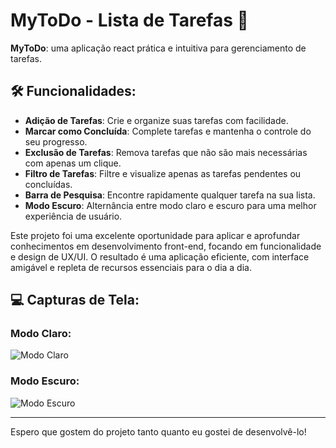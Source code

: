 # MyToDo - Lista de Tarefas 📝

**MyToDo**: uma aplicação react prática e intuitiva para gerenciamento de tarefas.

## 🛠️ Funcionalidades:

- **Adição de Tarefas**: Crie e organize suas tarefas com facilidade.
- **Marcar como Concluída**: Complete tarefas e mantenha o controle do seu progresso.
- **Exclusão de Tarefas**: Remova tarefas que não são mais necessárias com apenas um clique.
- **Filtro de Tarefas**: Filtre e visualize apenas as tarefas pendentes ou concluídas.
- **Barra de Pesquisa**: Encontre rapidamente qualquer tarefa na sua lista.
- **Modo Escuro**: Alternância entre modo claro e escuro para uma melhor experiência de usuário.

Este projeto foi uma excelente oportunidade para aplicar e aprofundar conhecimentos em desenvolvimento front-end, focando em funcionalidade e design de UX/UI. O resultado é uma aplicação eficiente, com interface amigável e repleta de recursos essenciais para o dia a dia.

## 💻 Capturas de Tela:

### Modo Claro:
![Modo Claro](./images/light_mode.png)

### Modo Escuro:
![Modo Escuro](./images/dark_mode.png)

---

Espero que gostem do projeto tanto quanto eu gostei de desenvolvê-lo!
